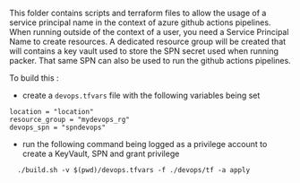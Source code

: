 This folder contains scripts and terraform files to allow the usage of a service principal name in the context of azure github actions pipelines.
When running outside of the context of a user, you need a Service Principal Name to create resources. A dedicated resource group will be created that will contains a key vault used to store the SPN secret used when running packer. That same SPN can also be used to run the github actions pipelines.

To build this :
 - create a `devops.tfvars` file with the following variables being set

 ```
location = "location"
resource_group = "mydevops_rg"
devops_spn = "spndevops"
 ```

 - run the following command being logged as a privilege account to create a KeyVault, SPN and grant privilege

```
  ./build.sh -v $(pwd)/devops.tfvars -f ./devops/tf -a apply
```